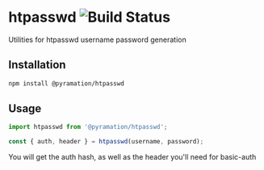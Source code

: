 # htpasswd ![Build Status](https://travis-ci.org/pyramation/htpasswd.svg?branch=master)

Utilities for htpasswd username password generation

## Installation

```sh
npm install @pyramation/htpasswd
```

## Usage 

```js
import htpasswd from '@pyramation/htpasswd';

const { auth, header } = htpasswd(username, password);
```

You will get the auth hash, as well as the header you'll need for basic-auth